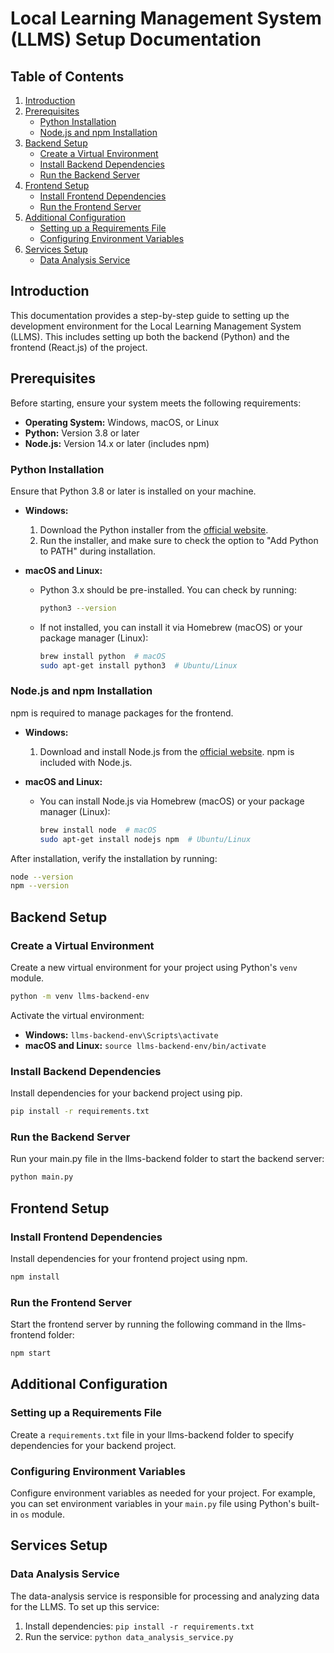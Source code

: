 # Local Learning Management System (LLMS) Setup Documentation

## Table of Contents
1. [Introduction](#introduction)
2. [Prerequisites](#prerequisites)
   - [Python Installation](#python-installation)
   - [Node.js and npm Installation](#nodejs-and-npm-installation)
3. [Backend Setup](#backend-setup)
   - [Create a Virtual Environment](#create-a-virtual-environment)
   - [Install Backend Dependencies](#install-backend-dependencies)
   - [Run the Backend Server](#run-the-backend-server)
4. [Frontend Setup](#frontend-setup)
   - [Install Frontend Dependencies](#install-frontend-dependencies)
   - [Run the Frontend Server](#run-the-frontend-server)
5. [Additional Configuration](#additional-configuration)
   - [Setting up a Requirements File](#setting-up-a-requirements-file)
   - [Configuring Environment Variables](#configuring-environment-variables)
6. [Services Setup](#services-setup)
   - [Data Analysis Service](#data-analysis-service)

## Introduction

This documentation provides a step-by-step guide to setting up the development environment for the Local Learning Management System (LLMS). This includes 
setting up both the backend (Python) and the frontend (React.js) of the project.

## Prerequisites

Before starting, ensure your system meets the following requirements:

- **Operating System:** Windows, macOS, or Linux
- **Python:** Version 3.8 or later
- **Node.js:** Version 14.x or later (includes npm)

### Python Installation

Ensure that Python 3.8 or later is installed on your machine.

- **Windows:**
  1. Download the Python installer from the [official website](https://www.python.org/downloads/).
  2. Run the installer, and make sure to check the option to "Add Python to PATH" during installation.

- **macOS and Linux:**
  - Python 3.x should be pre-installed. You can check by running:
    ```bash
    python3 --version
    ```
  - If not installed, you can install it via Homebrew (macOS) or your package manager (Linux):
    ```bash
    brew install python  # macOS
    sudo apt-get install python3  # Ubuntu/Linux
    ```

### Node.js and npm Installation

npm is required to manage packages for the frontend.

- **Windows:**
  1. Download and install Node.js from the [official website](https://nodejs.org/). npm is included with Node.js.

- **macOS and Linux:**
  - You can install Node.js via Homebrew (macOS) or your package manager (Linux):
    ```bash
    brew install node  # macOS
    sudo apt-get install nodejs npm  # Ubuntu/Linux
    ```

After installation, verify the installation by running:
```bash
node --version
npm --version
```

## Backend Setup

### Create a Virtual Environment

Create a new virtual environment for your project using Python's `venv` module.

```bash
python -m venv llms-backend-env
```

Activate the virtual environment:

- **Windows:** `llms-backend-env\Scripts\activate`
- **macOS and Linux:** `source llms-backend-env/bin/activate`

### Install Backend Dependencies

Install dependencies for your backend project using pip.

```bash
pip install -r requirements.txt
```

### Run the Backend Server

Run your main.py file in the llms-backend folder to start the backend server:

```bash
python main.py
```

## Frontend Setup

### Install Frontend Dependencies

Install dependencies for your frontend project using npm.

```bash
npm install
```

### Run the Frontend Server

Start the frontend server by running the following command in the llms-frontend folder:

```bash
npm start
```

## Additional Configuration

### Setting up a Requirements File

Create a `requirements.txt` file in your llms-backend folder to specify dependencies for your backend project.

### Configuring Environment Variables

Configure environment variables as needed for your project. For example, you can set environment variables in your `main.py` file using Python's built-in `os` 
module.

## Services Setup

### Data Analysis Service

The data-analysis service is responsible for processing and analyzing data for the LLMS. To set up this service:

1. Install dependencies: `pip install -r requirements.txt`
2. Run the service: `python data_analysis_service.py`
